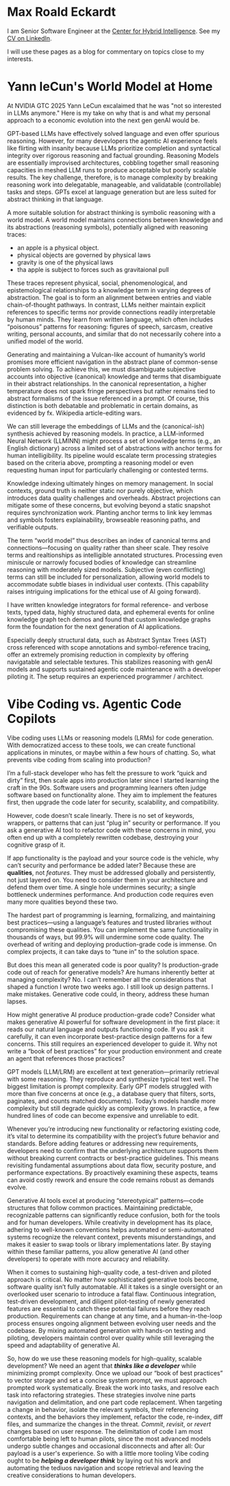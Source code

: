 # Max Roald Eckardt

I am Senior Software Engineer at the [Center for Hybrid Intelligence](https://mgmt.au.dk/center-for-hybrid-intelligence/). See my [CV on LinkedIn](https://www.linkedin.com/in/max-roald-eckardt-69706071/).

I will use these pages as a blog for commentary on topics close to my interests. 

# Yann leCun's World Model at Home 
At NVIDIA GTC 2025 Yann LeCun excalaimed that he was "not so interested in LLMs anymore." Here is my take on why that is and what my personal approach to a economic evolution into the next gen genAI would be.

GPT-based LLMs have effectively solved language and even offer spurious reasoning. However, for many devevlopers the agentic AI experience feels like flirting with insanity because LLMs prioritize completion and syntactical integrity over rigorous reasoning and factual grounding. Reasoning Models are essentially improvised architectures, cobbling together small reasoning capacities in meshed LLM runs to produce acceptable but poorly scalable results. The key challenge, therefore, is to manage complexity by breaking reasoning work into delegatable, manageable, and validatable (controllable) tasks and steps. GPTs excel at language generation but are less suited for abstract thinking in that language.

A more suitable solution for abstract thinking is symbolic reasoning with a world model. A world model maintains connections between knowledge and its abstractions (reasoning symbols), potentially aligned with reasoning traces:

- an apple is a physical object. 
- physical objects are governed by physical laws
- gravity is one of the physical laws
- tha apple is subject to forces such as gravitaional pull

These traces represent physical, social, phenomenological, and epistemological relationships to a knowledge term in varying degrees of abstraction. The goal is to form an alignment between entries and viable chain-of-thought pathways. In contrast, LLMs neither maintain explicit references to specific terms nor provide connections readily interpretable by human minds. They learn from written language, which often includes “poisonous” patterns for reasoning: figures of speech, sarcasm, creative writing, personal accounts, and similar that do not necessarily cohere into a unified model of the world.

Generating and maintaining a Vulcan-like account of humanity’s world promises more efficient navigation in the abstract plane of common-sense problem solving. To achieve this, we must disambiguate subjective accounts into objective (canonical) knowledge and terms that disambiguate in their abstract relationships. In the canonical representation, a higher temperature does not spark fringe perspectives but rather remains tied to abstract formalisms of the issue referenced in a prompt. Of course, this distinction is both debatable and problematic in certain domains, as evidenced by fx. Wikipedia article-editing wars.

We can still leverage the embeddings of LLMs and the (canonical-ish) synthesis achieved by reasoning models. In practice, a LLM-informed Neural Network (LLMINN) might process a set of knowledge terms (e.g., an English dictionary) across a limited set of abstractions with anchor terms for human intelligibility. Its pipeline would escalate term processing strategies based on the criteria above, prompting a reasoning model or even requesting human input for particularly challenging or contested terms.

Knowledge indexing ultimately hinges on memory management. In social contexts, ground truth is neither static nor purely objective, which introduces data quality challenges and overheads. Abstract projections can mitigate some of these concerns, but evolving beyond a static snapshot requires synchronization work. Planting anchor terms to link key lemmas and symbols fosters explainability, browseable reasoning paths, and verifiable outputs.

The term “world model” thus describes an index of canonical terms and connections—focusing on quality rather than sheer scale. They resolve terms and realtionships as  intelligible annotated structures. Processing even miniscule or narrowly focused bodies of knowledge can streamline reasoning with moderately sized models. Subjective (even conflicting) terms can still be included for personalization, allowing world models to accommodate subtle biases in individual user contexts. (This capability raises intriguing implications for the ethical use of AI going forward).

I have written knowledge integrators for formal reference- and verbose texts, typed data, highly structured data, and ephemeral events for online knowledge graph tech demos and found that custom knowledge graphs form the foundation for the next generation of AI applications. 

Especially deeply structural data, such as Abstract Syntax Trees (AST) cross referenced with scope annotations and symbol-reference tracing, offer an extremely promising reduction in complexity by offering navigatable and selectable textures. This stabilizes reasoning with genAI models and supports sustained agentic code maintenance with a developer piloting it. The setup requires an experienced programmer / architect.

# Vibe Coding vs. Agentic Code Copilots
Vibe coding uses LLMs or reasoning models (LRMs) for code generation. With democratized access to these tools, we can create functional applications in minutes, or maybe within a few hours of chatting. So, what prevents vibe coding from scaling into production?

I’m a full-stack developer who has felt the pressure to work “quick and dirty” first, then scale apps into production later since I started learning the craft in the 90s. Software users and programming learners often judge software based on functionality alone. They aim to implement the features first, then upgrade the code later for security, scalability, and compatibility.

However, code doesn’t scale linearly. There is no set of keywords, wrappers, or patterns that can just “plug in” security or performance. If you ask a generative AI tool to refactor code with these concerns in mind, you often end up with a completely rewritten codebase, destroying your cognitive grasp of it.

If app functionality is the payload and your source code is the vehicle, why can’t security and performance be added later? Because these are __qualities__, not _features_. They must be addressed globally and persistently, not just layered on. You need to consider them in your architecture and defend them over time. A single hole undermines security; a single bottleneck undermines performance. And production code requires even many more qualities beyond these two.

The hardest part of programming is learning, formalizing, and maintaining best practices—using a language’s features and trusted libraries without compromising these qualities. You can implement the same functionality in thousands of ways, but 99.9% will undermine some code quality. The overhead of writing and deploying production-grade code is immense. On complex projects, it can take days to “tune in” to the solution space.

But does this mean all generated code is poor quality? Is production-grade code out of reach for generative models? Are humans inherently better at managing complexity? No. I can’t remember all the considerations that shaped a function I wrote two weeks ago. I still look up design patterns. I make mistakes. Generative code could, in theory, address these human lapses.

How might generative AI produce production-grade code? Consider what makes generative AI powerful for software development in the first place: it reads our natural language and outputs functioning code. If you ask it carefully, it can even incorporate best-practice design patterns for a few concerns. This still requires an experienced developer to guide it. Why not write a “book of best practices” for your production environment and create an agent that references those practices?

GPT models (LLM/LRM) are excellent at text generation—primarily retrieval with some reasoning. They reproduce and synthesize typical text well. The biggest limitation is prompt complexity. Early GPT models struggled with more than five concerns at once (e.g., a database query that filters, sorts, paginates, and counts matched documents). Today’s models handle more complexity but still degrade quickly as complexity grows. In practice, a few hundred lines of code can become expensive and unreliable to edit.

Whenever you’re introducing new functionality or refactoring existing code, it’s vital to determine its compatibility with the project’s future behavior and standards. Before adding features or addressing new requirements, developers need to confirm that the underlying architecture supports them without breaking current contracts or best-practice guidelines. This means revisiting fundamental assumptions about data flow, security posture, and performance expectations. By proactively examining these aspects, teams can avoid costly rework and ensure the code remains robust as demands evolve.

Generative AI tools excel at producing “stereotypical” patterns—code structures that follow common practices. Maintaining predictable, recognizable patterns can significantly reduce confusion, both for the tools and for human developers. While creativity in development has its place, adhering to well-known conventions helps automated or semi-automated systems recognize the relevant context, prevents misunderstandings, and makes it easier to swap tools or library implementations later. By staying within these familiar patterns, you allow generative AI (and other developers) to operate with more accuracy and reliability.

When it comes to sustaining high-quality code, a test-driven and piloted approach is critical. No matter how sophisticated generative tools become, software quality isn’t fully automatable. All it takes is a single oversight or an overlooked user scenario to introduce a fatal flaw. Continuous integration, test-driven development, and diligent pilot-testing of newly generated features are essential to catch these potential failures before they reach production. Requirements can change at any time, and a human-in-the-loop process ensures ongoing alignment between evolving user needs and the codebase. By mixing automated generation with hands-on testing and piloting, developers maintain control over quality while still leveraging the speed and adaptability of generative AI.

So, how do we use these reasoning models for high-quality, scalable development? We need an agent that ___thinks like a developer___ while minimizing prompt complexity. Once we upload our “book of best practices” to vector storage and set a concise system prompt, we must approach prompted work systematically. Break the work into tasks, and resolve each task into refactoring strategies. These strategies involve nine parts navigation and delimitation, and one part code replacement. When targeting a change in behavior, isolate the relevant symbols, their referencing contexts, and the behaviors they implement, refactor the code, re-index, diff files, and summarize the changes in the threat. _Commit_, _revisit_, or _revert_ changes based on user response. The delimitation of code I am most comfortable being left to human pilots, since the most advanced models undergo subtle changes and occasional disconnects and after all: Our payload is a user's experience. So with a little more tooling Vibe coding ought to be ___helping a developer think___ by laying out his work and automating the tediuos navigation and scope retrieval and leaving the creative considerations to human developers.  



